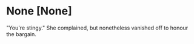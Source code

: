 # None [None]
"You're stingy." She complained, but nonetheless vanished off to honour the bargain.     

